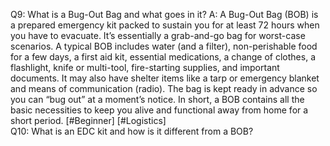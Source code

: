 Q9: What is a Bug-Out Bag and what goes in it?
A: A Bug-Out Bag (BOB) is a prepared emergency kit packed to sustain you for at least 72 hours when you have to evacuate. It’s essentially a grab-and-go bag for worst-case scenarios. A typical BOB includes water (and a filter), non-perishable food for a few days, a first aid kit, essential medications, a change of clothes, a flashlight, knife or multi-tool, fire-starting supplies, and important documents. It may also have shelter items like a tarp or emergency blanket and means of communication (radio). The bag is kept ready in advance so you can “bug out” at a moment’s notice. In short, a BOB contains all the basic necessities to keep you alive and functional away from home for a short period. [#Beginner] [#Logistics]  
Q10: What is an EDC kit and how is it different from a BOB?